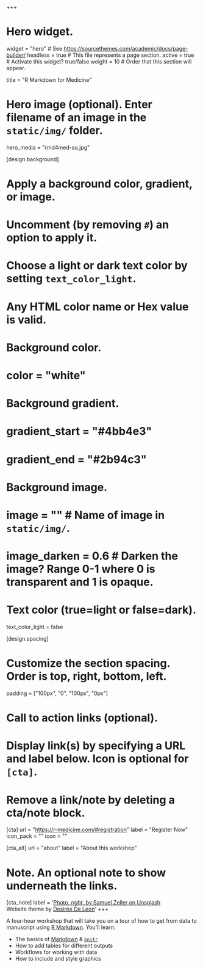 +++
# Hero widget.
widget = "hero"  # See https://sourcethemes.com/academic/docs/page-builder/
headless = true  # This file represents a page section.
active = true  # Activate this widget? true/false
weight = 10  # Order that this section will appear.

title = "R Markdown for Medicine"

# Hero image (optional). Enter filename of an image in the `static/img/` folder.
hero_media = "rmd4med-sq.jpg"

[design.background]
  # Apply a background color, gradient, or image.
  #   Uncomment (by removing `#`) an option to apply it.
  #   Choose a light or dark text color by setting `text_color_light`.
  #   Any HTML color name or Hex value is valid.

  # Background color.
  # color = "white"
  
  # Background gradient.
  # gradient_start = "#4bb4e3"
  # gradient_end = "#2b94c3"
  
  # Background image.
  # image = ""  # Name of image in `static/img/`.
  # image_darken = 0.6  # Darken the image? Range 0-1 where 0 is transparent and 1 is opaque.

  # Text color (true=light or false=dark).
  text_color_light = false
  
[design.spacing]
  # Customize the section spacing. Order is top, right, bottom, left.
  padding = ["100px", "0", "100px", "0px"]

# Call to action links (optional).
#   Display link(s) by specifying a URL and label below. Icon is optional for `[cta]`.
#   Remove a link/note by deleting a cta/note block.
[cta]
  url = "https://r-medicine.com/#registration"
  label = "Register Now"
  icon_pack = ""
  icon = ""
  
[cta_alt]
  url = "about"
  label = "About this workshop"

# Note. An optional note to show underneath the links.
[cta_note]
  label = '[Photo, _right_, by Samuel Zeller on Unsplash](https://unsplash.com/photos/FvNp_SY4kF0)<br>Website theme by [Desirée De Leon](http://desiree.rbind.io/)'
+++

A four-hour workshop that will take you on a tour of how to get from data to manuscript using [R Markdown](https://rmarkdown.rstudio.com/). You'll learn:

+ The basics of [Markdown](https://daringfireball.net/projects/markdown/) & [`knitr`](https://yihui.name/knitr/)
+ How to add tables for different outputs
+ Workflows for working with data
+ How to include and style graphics
